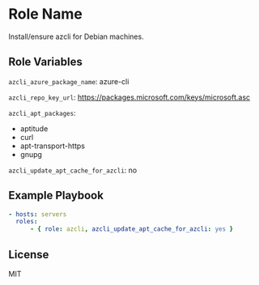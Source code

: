 Role Name
=========

Install/ensure azcli for Debian machines.


Role Variables
--------------

`azcli_azure_package_name`: azure-cli

`azcli_repo_key_url`: https://packages.microsoft.com/keys/microsoft.asc

`azcli_apt_packages`:
  - aptitude
  - curl
  - apt-transport-https
  - gnupg

`azcli_update_apt_cache_for_azcli`: no


Example Playbook
----------------

```yaml
- hosts: servers
  roles:
      - { role: azcli, azcli_update_apt_cache_for_azcli: yes }
```

License
-------

MIT

